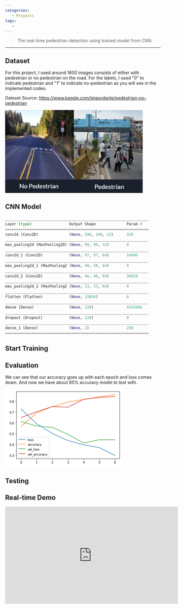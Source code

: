 ```yaml
---
categories: 
   - Projects
tags:
   - 
---
```

> The real-time pedestrian detection using trained model from CNN.

- - - 


## Dataset
For this project, I used around 1600 images consists of either with pedestrian or no pedestrian on the road. For the labels, I used "0" to indicate pedestrian and "1" to indicate no-pedestrian as you will see in the implemented codes.

Dateset Source: https://www.kaggle.com/tejasvdante/pedestrian-no-pedestrian

![pedestrian](https://raw.githubusercontent.com/yonghoson/yonghoson.github.io/master/images/pedestrian.PNG)

## CNN Model


```python
_________________________________________________________________
Layer (type)                 Output Shape              Param #   
=================================================================
conv2d (Conv2D)              (None, 198, 198, 32)      320       
_________________________________________________________________
max_pooling2d (MaxPooling2D) (None, 99, 99, 32)        0         
_________________________________________________________________
conv2d_1 (Conv2D)            (None, 97, 97, 64)        18496     
_________________________________________________________________
max_pooling2d_1 (MaxPooling2 (None, 48, 48, 64)        0         
_________________________________________________________________
conv2d_2 (Conv2D)            (None, 46, 46, 64)        36928     
_________________________________________________________________
max_pooling2d_2 (MaxPooling2 (None, 23, 23, 64)        0         
_________________________________________________________________
flatten (Flatten)            (None, 33856)             0         
_________________________________________________________________
dense (Dense)                (None, 128)               4333696   
_________________________________________________________________
dropout (Dropout)            (None, 128)               0         
_________________________________________________________________
dense_1 (Dense)              (None, 2)                 258       
=================================================================
```

## Start Training



## Evaluation
We can see that our accuracy goes up with each epoch and loss comes down. And now we have about 85% accuracy model to test with.

![eval](https://raw.githubusercontent.com/yonghoson/yonghoson.github.io/master/images/eval.png)

## Testing



## Real-time Demo

<iframe width="560"
        height="315"
        src="https://www.youtube.com/embed/mlv56ChJPcY"
        frameborder="0"
        allow="autoplay; encrypted-media"
        allowfullscreen></iframe>




